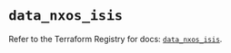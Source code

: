# `data_nxos_isis`

Refer to the Terraform Registry for docs: [`data_nxos_isis`](https://registry.terraform.io/providers/ciscodevnet/nxos/0.5.10/docs/data-sources/isis).
